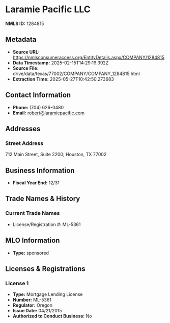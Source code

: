 # Laramie Pacific LLC

**NMLS ID:** 1284815

## Metadata
- **Source URL:** https://nmlsconsumeraccess.org/EntityDetails.aspx/COMPANY/1284815
- **Data Timestamp:** 2025-02-15T14:29:19.392Z
- **Source File:** drive/data/texas/77002/COMPANY/COMPANY_1284815.html
- **Extraction Time:** 2025-05-27T10:42:50.273683

## Contact Information
- **Phone:** (704) 626-0480
- **Email:** robert@laramiepacific.com

## Addresses
### Street Address
712 Main Street, Suite 2200; Houston, TX 77002

## Business Information
- **Fiscal Year End:** 12/31

## Trade Names & History
### Current Trade Names
- License/Registration #: ML-5361

## MLO Information
- **Type:** sponsored

## Licenses & Registrations

### License 1
- **Type:** Mortgage Lending License
- **Number:** ML-5361
- **Regulator:** Oregon
- **Issue Date:** 04/21/2015
- **Authorized to Conduct Business:** No
